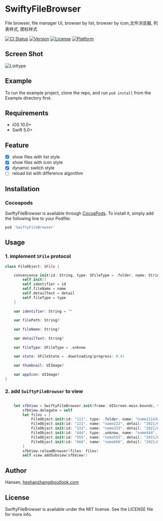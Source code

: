 # SwiftyFileBrowser
File browser, file manager UI, browser by list, browser by icon,文件浏览器, 列表样式, 图标样式

[![CI Status](https://img.shields.io/travis/Hansen/SwiftyFileBrowser.svg?style=flat)](https://travis-ci.org/Hansen/SwiftyFileBrowser)
[![Version](https://img.shields.io/cocoapods/v/SwiftyFileBrowser.svg?style=flat)](https://cocoapods.org/pods/SwiftyFileBrowser)
[![License](https://img.shields.io/cocoapods/l/SwiftyFileBrowser.svg?style=flat)](https://cocoapods.org/pods/SwiftyFileBrowser)
[![Platform](https://img.shields.io/cocoapods/p/SwiftyFileBrowser.svg?style=flat)](https://cocoapods.org/pods/SwiftyFileBrowser)

## Screen Shot
![Listtype](https://raw.githubusercontent.com/ghostlordstar/SwiftyFileBrowser/main/ScreenShot/st_list.png)
## Example

To run the example project, clone the repo, and run `pod install` from the Example directory first.

## Requirements
- iOS 10.0+
- Swift 5.0+

## Feature
- [x] show files with list style
- [x] show files with icon style
- [x] dynamic switch style
- [ ] reload list with difference algorithm  
## Installation

### Cocoapods
SwiftyFileBrowser is available through [CocoaPods](https://cocoapods.org). To install
it, simply add the following line to your Podfile:

```ruby
pod 'SwiftyFileBrowser'
```

## Usage
### 1. implement `SFile` protocol

```swift
class FileObject: SFile {

    convenience init(id: String, type: SFileType = .folder, name: String?, detail: String?) {
        self.init()
        self.identifier = id
        self.fileName = name
        self.detailText = detail
        self.fileType = type
    }
    
    var identifier: String = ""
    
    var filePath: String?
    
    var fileName: String?
    
    var detailText: String?
    
    var fileType: SFileType = .unknow
    
    var state: SFileState = .downloading(progress: 0.4)
    
    var thumbnail: UIImage?
    
    var appIcon: UIImage?
}
```
### 2. add `SwiftyFileBrowser` to view
```swift

    let sfbView = SwiftyFileBrowser.init(frame: UIScreen.main.bounds, type: .list)
        sfbView.delegate = self
        let files = [
            FileObject.init(id: "111", type: .folder, name: "name111434534534534523423535436346awefasdfas", detail: "2021/09/11-asdgsfgfadsfadfadfasdfadfadfadfadf"),
            FileObject.init(id: "222", name: "name222", detail: "2021/09/13"),
            FileObject.init(id: "333", name: "name333", detail: "2021/09/14"),
            FileObject.init(id: "444", type: .unknow, name: "name444", detail: "2021/09/14"),
            FileObject.init(id: "555", name: "name555", detail: "2021/09/15"),
            FileObject.init(id: "666", name: "name666", detail: "2021/09/16")
        ]
        sfbView.reloadBrowser(files: files)
        self.view.addSubview(sfbView!)
```
## Author

Hansen, heshanzhang@outlook.com

## License

SwiftyFileBrowser is available under the MIT license. See the LICENSE file for more info.

